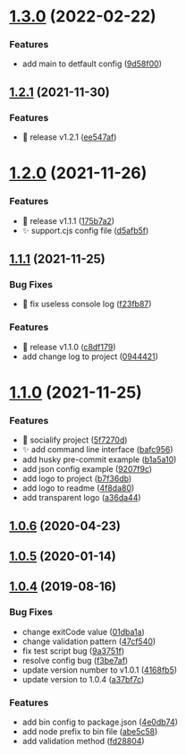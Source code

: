 # [1.3.0](https://github.com/JsonMa/validate-branch-name/compare/v1.2.1...v1.3.0) (2022-02-22)


### Features

* add main to detfault config ([9d58f00](https://github.com/JsonMa/validate-branch-name/commit/9d58f00524157aa716cf4b2522d8efda3dea9f69))



## [1.2.1](https://github.com/JsonMa/validate-branch-name/compare/v1.2.0...v1.2.1) (2021-11-30)


### Features

* :bookmark: release v1.2.1 ([ee547af](https://github.com/JsonMa/validate-branch-name/commit/ee547af576f7891f7cef7f970f8a6cac5ce6623c))



# [1.2.0](https://github.com/JsonMa/validate-branch-name/compare/v1.1.1...v1.2.0) (2021-11-26)


### Features

* :bookmark: release v1.1.1 ([175b7a2](https://github.com/JsonMa/validate-branch-name/commit/175b7a228c3c4c91872804aa8efa5c36e5053b03))
* :sparkles: support.cjs config file ([d5afb5f](https://github.com/JsonMa/validate-branch-name/commit/d5afb5fadf72a753db8a9181075e70d0cbfef310))



## [1.1.1](https://github.com/JsonMa/validate-branch-name/compare/v1.1.0...v1.1.1) (2021-11-25)


### Bug Fixes

* :bug: fix useless console log ([f23fb87](https://github.com/JsonMa/validate-branch-name/commit/f23fb87242e537ef1763f6910118286324e2f226))


### Features

* :bookmark: release v1.1.0 ([c8df179](https://github.com/JsonMa/validate-branch-name/commit/c8df1796c519d4ce316fd692bcb0d297d742384a))
* add change log to project ([0944421](https://github.com/JsonMa/validate-branch-name/commit/0944421f955a35b313b36715c597c168ae902354))



# [1.1.0](https://github.com/JsonMa/validate-branch-name/compare/v1.0.6...v1.1.0) (2021-11-25)


### Features

* :memo: socialify project ([5f7270d](https://github.com/JsonMa/validate-branch-name/commit/5f7270db080077e37423c666d81e41a0f501e900))
* :sparkles: add command line interface ([bafc956](https://github.com/JsonMa/validate-branch-name/commit/bafc956fca5a77d9301d17da3e14ba6e37dfbc87))
* add husky pre-commit example ([b1a5a10](https://github.com/JsonMa/validate-branch-name/commit/b1a5a1095d4bca24502db67bf6af3a1e38399893))
* add json config example ([9207f9c](https://github.com/JsonMa/validate-branch-name/commit/9207f9c4dc3c5a8b94c3d72a5e19a48e79d45d9a))
* add logo to project ([b7f36db](https://github.com/JsonMa/validate-branch-name/commit/b7f36dbeadf82e8700bcd5e00ac9d8654a26d1a5))
* add logo to readme ([4f8da80](https://github.com/JsonMa/validate-branch-name/commit/4f8da805b8418228d0f1bbd5809d288c9af7a106))
* add transparent logo ([a36da44](https://github.com/JsonMa/validate-branch-name/commit/a36da44d2d35d0bafc51c16568b2500d4ad90eed))



## [1.0.6](https://github.com/JsonMa/validate-branch-name/compare/v1.0.5...v1.0.6) (2020-04-23)



## [1.0.5](https://github.com/JsonMa/validate-branch-name/compare/v1.0.4...v1.0.5) (2020-01-14)



## [1.0.4](https://github.com/JsonMa/validate-branch-name/compare/47cf540bc7f56b4f6bba1342c1e7a1a570f2d626...v1.0.4) (2019-08-16)


### Bug Fixes

* change exitCode value ([01dba1a](https://github.com/JsonMa/validate-branch-name/commit/01dba1a6d01853e15a871023350e89fe5072473b))
* change validation pattern ([47cf540](https://github.com/JsonMa/validate-branch-name/commit/47cf540bc7f56b4f6bba1342c1e7a1a570f2d626))
* fix test script bug ([9a3751f](https://github.com/JsonMa/validate-branch-name/commit/9a3751f6c452e7308570b61fc81caed4a56752b4))
* resolve config bug ([f3be7af](https://github.com/JsonMa/validate-branch-name/commit/f3be7af4ac2f1315055775d5aa41cd2ef782c085))
* update version number to v1.0.1 ([4168fb5](https://github.com/JsonMa/validate-branch-name/commit/4168fb5adf782ca9af143f9cdb57a79642c07f02))
* update version to 1.0.4 ([a37bf7c](https://github.com/JsonMa/validate-branch-name/commit/a37bf7c23c044aa11b12a857d7b6d51e4ae8477c))


### Features

* add bin config to package.json ([4e0db74](https://github.com/JsonMa/validate-branch-name/commit/4e0db74dbf3470484a3d173a158adfc4aaa4d792))
* add node prefix to bin file ([abe5c58](https://github.com/JsonMa/validate-branch-name/commit/abe5c582799a5517ce6d89d4239d05db8c170ed1))
* add validation method ([fd28804](https://github.com/JsonMa/validate-branch-name/commit/fd28804660ff77d3b4c761e4db01796b5ce4bd06))



